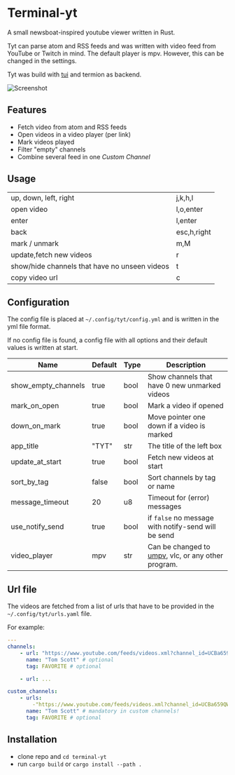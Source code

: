 # Terminal-yt

A small newsboat-inspired youtube viewer written in Rust.

Tyt can parse atom and RSS feeds and was written with video feed from YouTube or Twitch in mind.
The default player is mpv. However, this can be changed in the settings.

Tyt was build with [tui](https://github.com/fdehau/tui-rs) and termion as backend.

![Screenshot](https://user-images.githubusercontent.com/57965027/138331749-8eed019d-8825-459f-bd87-177a98eaf61b.png)

## Features

- Fetch video from atom and RSS feeds
- Open videos in a video player (per link)
- Mark videos played
- Filter "empty" channels
- Combine several feed in one _Custom Channel_

## Usage

|                                               |             |
|-----------------------------------------------|-------------|
| up, down, left, right                         | j,k,h,l     |
| open video                                    | l,o,enter   |
| enter                                         | l,enter     |
| back                                          | esc,h,right |
| mark / unmark                                 | m,M         |
| update,fetch new videos                       | r           |
| show/hide channels that have no unseen videos | t           |
| copy video url                                | c           |


## Configuration

The config file is placed at ` ~/.config/tyt/config.yml ` and is written in the yml file format.

If no config file is found, a config file with all options and their default values is written at start.

| Name                | Default | Type | Description                                                                                                                     |
|---------------------|---------|------|---------------------------------------------------------------------------------------------------------------------------------|
| show_empty_channels | true    | bool | Show channels that have 0 new unmarked videos                                                                                   |
| mark_on_open        | true    | bool | Mark a video if opened                                                                                                          |
| down_on_mark        | true    | bool | Move pointer one down if a video is marked                                                                                      |
| app_title           | "TYT"   | str  | The title of the left box                                                                                                       |
| update_at_start     | true    | bool | Fetch new videos at start                                                                                                       |
| sort_by_tag         | false   | bool | Sort channels by tag or name                                                                                                    |
| message_timeout     | 20      | u8   | Timeout for (error) messages                                                                                                    |
| use_notify_send     | true    | bool | if `false` no message with notify-send will be send                                                                             |
| video_player        | mpv     | str  | Can be changed to [umpv](https://raw.githubusercontent.com/mpv-player/mpv/master/TOOLS/umpv), vlc, or any other program.        |

## Url file

The videos are fetched from a list of urls that have to be provided in the ` ~/.config/tyt/urls.yaml ` file.

For example:

``` yaml
---
channels:
    - url: "https://www.youtube.com/feeds/videos.xml?channel_id=UCBa659QWEk1AI4Tg--mrJ2A" # feed url
      name: "Tom Scott" # optional
      tag: FAVORITE # optional

    - url: ...

custom_channels:
    - urls:
        -"https://www.youtube.com/feeds/videos.xml?channel_id=UCBa659QWEk1AI4Tg--mrJ2A" # feed url
      name: "Tom Scott" # mandatory in custom channels!
      tag: FAVORITE # optional
```


## Installation

- clone repo and `cd terminal-yt`
- run `cargo build` or `cargo install --path .`
